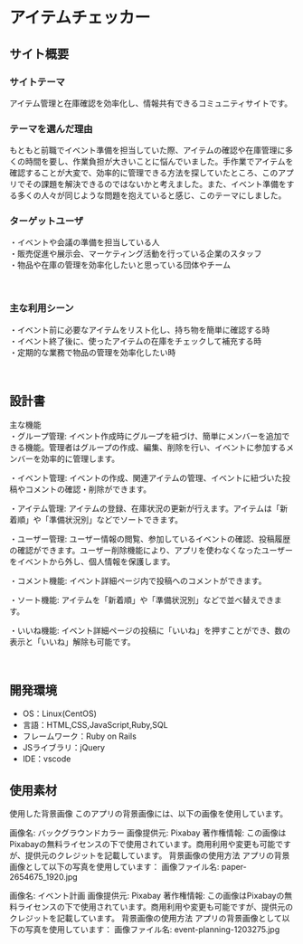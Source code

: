 # アイテムチェッカー

## サイト概要
### サイトテーマ
アイテム管理と在庫確認を効率化し、情報共有できるコミュニティサイトです。

### テーマを選んだ理由
もともと前職でイベント準備を担当していた際、アイテムの確認や在庫管理に多くの時間を要し、作業負担が大きいことに悩んでいました。手作業でアイテムを確認することが大変で、効率的に管理できる方法を探していたところ、このアプリでその課題を解決できるのではないかと考えました。また、イベント準備をする多くの人々が同じような問題を抱えていると感じ、このテーマにしました。

### ターゲットユーザ
・イベントや会議の準備を担当している人  
・販売促進や展示会、マーケティング活動を行っている企業のスタッフ  
・物品や在庫の管理を効率化したいと思っている団体やチーム

​
### 主な利用シーン
・イベント前に必要なアイテムをリスト化し、持ち物を簡単に確認する時  
・イベント終了後に、使ったアイテムの在庫をチェックして補充する時  
・定期的な業務で物品の管理を効率化したい時

​
## 設計書
主な機能   
・グループ管理: イベント作成時にグループを紐づけ、簡単にメンバーを追加できる機能。管理者はグループの作成、編集、削除を行い、イベントに参加するメンバーを効率的に管理します。

・イベント管理: イベントの作成、関連アイテムの管理、イベントに紐づいた投稿やコメントの確認・削除ができます。

・アイテム管理: アイテムの登録、在庫状況の更新が行えます。アイテムは「新着順」や「準備状況別」などでソートできます。

・ユーザー管理: ユーザー情報の閲覧、参加しているイベントの確認、投稿履歴の確認ができます。ユーザー削除機能により、アプリを使わなくなったユーザーをイベントから外し、個人情報を保護します。

・コメント機能: イベント詳細ページ内で投稿へのコメントができます。

・ソート機能: アイテムを「新着順」や「準備状況別」などで並べ替えできます。

・いいね機能: イベント詳細ページの投稿に「いいね」を押すことができ、数の表示と「いいね」解除も可能です。

​
## 開発環境
- OS：Linux(CentOS)
- 言語：HTML,CSS,JavaScript,Ruby,SQL
- フレームワーク：Ruby on Rails
- JSライブラリ：jQuery
- IDE：vscode
​
## 使用素材
使用した背景画像
このアプリの背景画像には、以下の画像を使用しています。

画像名: バックグラウンドカラー
画像提供元: Pixabay
著作権情報: この画像はPixabayの無料ライセンスの下で使用されています。商用利用や変更も可能ですが、提供元のクレジットを記載しています。
背景画像の使用方法
アプリの背景画像として以下の写真を使用しています：
画像ファイル名: paper-2654675_1920.jpg

画像名: イベント計画
画像提供元: Pixabay
著作権情報: この画像はPixabayの無料ライセンスの下で使用されています。商用利用や変更も可能ですが、提供元のクレジットを記載しています。
背景画像の使用方法
アプリの背景画像として以下の写真を使用しています：
画像ファイル名: event-planning-1203275.jpg